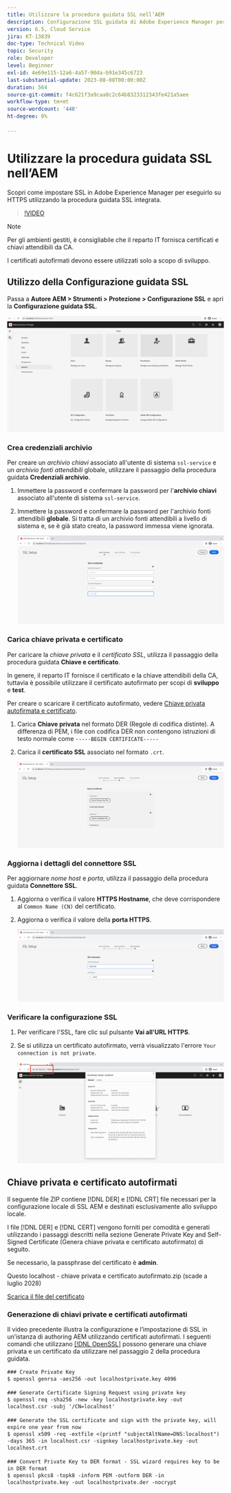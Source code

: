 ```yaml
---
title: Utilizzare la procedura guidata SSL nell’AEM
description: Configurazione SSL guidata di Adobe Experience Manager per semplificare la configurazione di un’istanza AEM da eseguire su HTTPS.
version: 6.5, Cloud Service
jira: KT-13839
doc-type: Technical Video
topic: Security
role: Developer
level: Beginner
exl-id: 4e69e115-12a6-4a57-90da-b91e345c6723
last-substantial-update: 2023-08-08T00:00:00Z
duration: 564
source-git-commit: f4c621f3a9caa8c2c64b8323312343fe421a5aee
workflow-type: tm+mt
source-wordcount: '448'
ht-degree: 0%

---
```


# Utilizzare la procedura guidata SSL nell’AEM

Scopri come impostare SSL in Adobe Experience Manager per eseguirlo su HTTPS utilizzando la procedura guidata SSL integrata.

>[!VIDEO](https://video.tv.adobe.com/v/17993?quality=12&learn=on)


>[!NOTE]
>
>Per gli ambienti gestiti, è consigliabile che il reparto IT fornisca certificati e chiavi attendibili da CA.
>
>I certificati autofirmati devono essere utilizzati solo a scopo di sviluppo.

## Utilizzo della Configurazione guidata SSL

Passa a __Autore AEM > Strumenti > Protezione > Configurazione SSL__ e apri la __Configurazione guidata SSL__.

![Configurazione guidata SSL](assets/use-the-ssl-wizard/ssl-config-wizard.png)

### Crea credenziali archivio

Per creare un _archivio chiavi_ associato all&#39;utente di sistema `ssl-service` e un _archivio fonti attendibili_ globale, utilizzare il passaggio della procedura guidata __Credenziali archivio__.

1. Immettere la password e confermare la password per l&#39;__archivio chiavi__ associato all&#39;utente di sistema `ssl-service`.
1. Immettere la password e confermare la password per l&#39;archivio fonti attendibili __globale__. Si tratta di un archivio fonti attendibili a livello di sistema e, se è già stato creato, la password immessa viene ignorata.

   ![Configurazione SSL - Archivia credenziali](assets/use-the-ssl-wizard/store-credentials.png)

### Carica chiave privata e certificato

Per caricare la _chiave privata_ e il _certificato SSL_, utilizza il passaggio della procedura guidata __Chiave e certificato__.

In genere, il reparto IT fornisce il certificato e la chiave attendibili della CA, tuttavia è possibile utilizzare il certificato autofirmato per scopi di __sviluppo__ e __test__.

Per creare o scaricare il certificato autofirmato, vedere [Chiave privata autofirmata e certificato](#self-signed-private-key-and-certificate).

1. Carica __Chiave privata__ nel formato DER (Regole di codifica distinte). A differenza di PEM, i file con codifica DER non contengono istruzioni di testo normale come `-----BEGIN CERTIFICATE-----`
1. Carica il __certificato SSL__ associato nel formato `.crt`.

   ![Configurazione SSL - Chiave privata e certificato](assets/use-the-ssl-wizard/privatekey-and-certificate.png)

### Aggiorna i dettagli del connettore SSL

Per aggiornare _nome host_ e _porta_, utilizza il passaggio della procedura guidata __Connettore SSL__.

1. Aggiorna o verifica il valore __HTTPS Hostname__, che deve corrispondere al `Common Name (CN)` del certificato.
1. Aggiorna o verifica il valore della __porta HTTPS__.

   ![Configurazione SSL - Dettagli connettore SSL](assets/use-the-ssl-wizard/ssl-connector-details.png)

### Verificare la configurazione SSL

1. Per verificare l&#39;SSL, fare clic sul pulsante __Vai all&#39;URL HTTPS__.
1. Se si utilizza un certificato autofirmato, verrà visualizzato l&#39;errore `Your connection is not private`.

   ![Configurazione SSL - Verifica AEM tramite HTTPS](assets/use-the-ssl-wizard/verify-aem-over-ssl.png)

## Chiave privata e certificato autofirmati

Il seguente file ZIP contiene [!DNL DER] e [!DNL CRT] file necessari per la configurazione locale di SSL AEM e destinati esclusivamente allo sviluppo locale.

I file [!DNL DER] e [!DNL CERT] vengono forniti per comodità e generati utilizzando i passaggi descritti nella sezione Generate Private Key and Self-Signed Certificate (Genera chiave privata e certificato autofirmato) di seguito.

Se necessario, la passphrase del certificato è **admin**.

Questo localhost - chiave privata e certificato autofirmato.zip (scade a luglio 2028)

[Scarica il file del certificato](assets/use-the-ssl-wizard/certificate.zip)

### Generazione di chiavi private e certificati autofirmati

Il video precedente illustra la configurazione e l’impostazione di SSL in un’istanza di authoring AEM utilizzando certificati autofirmati. I seguenti comandi che utilizzano [[!DNL OpenSSL]](https://www.openssl.org/) possono generare una chiave privata e un certificato da utilizzare nel passaggio 2 della procedura guidata.

```shell
### Create Private Key
$ openssl genrsa -aes256 -out localhostprivate.key 4096

### Generate Certificate Signing Request using private key
$ openssl req -sha256 -new -key localhostprivate.key -out localhost.csr -subj '/CN=localhost'

### Generate the SSL certificate and sign with the private key, will expire one year from now
$ openssl x509 -req -extfile <(printf "subjectAltName=DNS:localhost") -days 365 -in localhost.csr -signkey localhostprivate.key -out localhost.crt

### Convert Private Key to DER format - SSL wizard requires key to be in DER format
$ openssl pkcs8 -topk8 -inform PEM -outform DER -in localhostprivate.key -out localhostprivate.der -nocrypt
```
